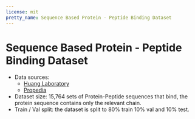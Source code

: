 ```yaml
---
license: mit
pretty_name: Sequence Based Protein - Peptide Binding Dataset
---
```

# Sequence Based Protein - Peptide Binding Dataset
- Data sources: 
  - [Huang Laboratory](http://huanglab.phys.hust.edu.cn) 
  - [Propedia](http://bioinfo.dcc.ufmg.br/propedia/) 
- Dataset size: 15,764 sets of Protein-Peptide sequences that bind, the protein sequence contains only the relevant chain.
- Train / Val split: the dataset is split to 80% train 10% val and 10% test.
